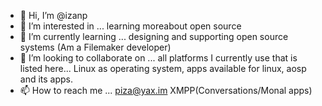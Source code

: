 - 👋 Hi, I’m @izanp
- 👀 I’m interested in ... learning moreabout open source 
- 🌱 I’m currently learning ... designing and supporting open source systems (Am a Filemaker developer)
- 💞️ I’m looking to collaborate on ... all platforms I currently use that is listed here... Linux as operating system, apps available for linux, aosp and its apps.
- 📫 How to reach me ... piza@yax.im XMPP(Conversations/Monal apps)

<!---
izanp/izanp is a ✨ special ✨ repository because its `README.md` (this file) appears on your GitHub profile.
You can click the Preview link to take a look at your changes.
--->
